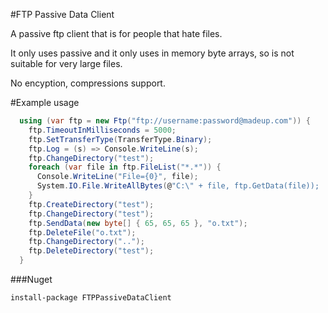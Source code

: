 #FTP Passive Data Client

A passive ftp client that is for people that hate files.

It only uses passive and it only uses in memory byte arrays, so is not
suitable for very large files.

No encyption, compressions support.

#Example usage
```c#
  using (var ftp = new Ftp("ftp://username:password@madeup.com")) {
    ftp.TimeoutInMilliseconds = 5000;
    ftp.SetTransferType(TransferType.Binary);
    ftp.Log = (s) => Console.WriteLine(s);
    ftp.ChangeDirectory("test");
    foreach (var file in ftp.FileList("*.*")) {
      Console.WriteLine("File={0}", file);
      System.IO.File.WriteAllBytes(@"C:\" + file, ftp.GetData(file));
    }
    ftp.CreateDirectory("test");
    ftp.ChangeDirectory("test");
    ftp.SendData(new byte[] { 65, 65, 65 }, "o.txt");
    ftp.DeleteFile("o.txt");
    ftp.ChangeDirectory("..");
    ftp.DeleteDirectory("test");
  }
```
###Nuget

``` nuget
install-package FTPPassiveDataClient
```
